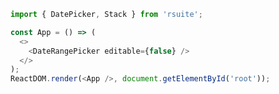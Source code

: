 <!--start-code-->

```js
import { DatePicker, Stack } from 'rsuite';

const App = () => (
  <>
    <DateRangePicker editable={false} />
  </>
);
ReactDOM.render(<App />, document.getElementById('root'));
```

<!--end-code-->
